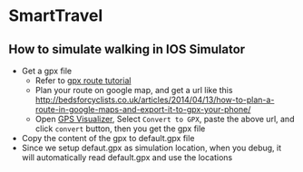 # SmartTravel

## How to simulate walking in IOS Simulator

* Get a gpx file
  * Refer to [gpx route tutorial](http://bedsforcyclists.co.uk/articles/2014/04/13/how-to-plan-a-route-in-google-maps-and-export-it-to-gpx-your-phone/)
  * Plan your route on google map, and get a url like this http://bedsforcyclists.co.uk/articles/2014/04/13/how-to-plan-a-route-in-google-maps-and-export-it-to-gpx-your-phone/
  * Open [GPS Visualizer](http://www.gpsvisualizer.com/), Select `Convert to GPX`, paste the above url, and click `convert` button, then you get the gpx file
* Copy the content of the gpx to default.gpx file
* Since we setup defaut.gpx as simulation location, when you debug, it will automatically read default.gpx and use the locations
